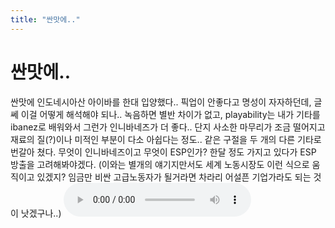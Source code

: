 ```yaml
---
title: "싼맛에.."
---
```

# 싼맛에..

싼맛에 인도네시아산 아이바를 한대 입양했다..
픽업이 안좋다고 명성이 자자하던데, 글쎄 이걸 어떻게 해석해야 되나..
녹음하면 별반 차이가 없고, playability는 내가 기타를 ibanez로 배워와서 그런가 인니바네즈가 더 좋다..
단지 사소한 마무리가 조금 떨어지고 재료의 질(?)이나 미적인 부분이 다소 아쉽다는 정도..
같은 구절을 두 개의 다른 기타로 번갈아 쳤다. 
무엇이 인니바네즈이고 무엇이 ESP인가?
한달 정도 가지고 있다가 ESP 방출을 고려해봐야겠다. 
(이와는 별개의 얘기지만서도 세계 노동시장도 이런 식으로 움직이고 있겠지? 임금만 비싼 고급노동자가 될거라면 차라리 어설픈 기업가라도 되는 것이 낫겠구나..)
![audio](/assets/images/5ee1e9c6b4a641df5c7a7d3cf1339a2f.mp3)



